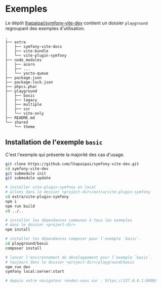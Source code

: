 # Exemples

Le dépôt [lhapaipai/symfony-vite-dev](https://github.com/lhapaipai/symfony-vite-dev) contient un dossier `playground` regroupant des exemples d'utilisation.

```
.
├── extra
│   ├── symfony-vite-docs
│   ├── vite-bundle
│   └── vite-plugin-symfony
├── node_modules
│   ├── acorn
│   ├── ...
│   └── yocto-queue
├── package.json
├── package-lock.json
├── phpcs.phar
├── playground
│   ├── basic
│   ├── legacy
│   ├── multiple
│   ├── ssr
│   └── vite-only
├── README.md
└── shared
    └── theme
```

## Installation de l'exemple `basic`

C'est l'exemple qui présente la majorité des cas d'usage.

```bash
git clone https://github.com/lhapaipai/symfony-vite-dev.git
cd symfony-vite-dev
git submodule init
git submodule update

# installer vite-plugin-symfony en local
# allons dans le dossier <project-dir>/extra/vite-plugin-symfony
cd extra/vite-plugin-symfony
npm i
npm run build
cd ../..

# installer les dépendances communes à tous les exemples
# dans le dossier <project-dir>
npm install

# installer les dépendances composer pour l'exemple `basic`.
cd playground/basic
composer install

# lancer l'environnement de développement pour l'exemple `basic`.
# toujours dans le dossier <project-dir>/playground/basic
npm run dev
symfony local:server:start

# depuis votre navigateur rendez-vous sur : https://127.0.0.1:8000/
```
